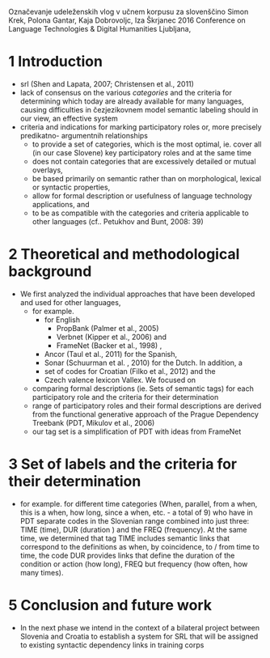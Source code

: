 Označevanje udeleženskih vlog v učnem korpusu za slovenščino
Simon Krek, Polona Gantar, Kaja Dobrovoljc, Iza Škrjanec
2016 Conference on Language Technologies & Digital Humanities Ljubljana,

# 1 Introduction

* srl (Shen and Lapata, 2007; Christensen et al., 2011)
* lack of consensus on the various _categories_ and the criteria for determining
  which today are already available for many languages, causing difficulties in
  čezjezikovnem model semantic labeling should in our view, an effective system
* criteria and indications for marking participatory roles or, more precisely
  predikatno- argumentnih relationships
  * to provide a set of categories, which is the most optimal, ie. cover all
    (in our case Slovene) key participatory roles and at the same time
  * does not contain categories that are excessively detailed or mutual
    overlays,
  * be based primarily on semantic rather than on morphological, lexical or
    syntactic properties,
  * allow for formal description or usefulness of language technology
    applications, and
  * to be as compatible with the categories and criteria applicable to other
    languages (cf.. Petukhov and Bunt, 2008: 39)

# 2 Theoretical and methodological background

* We first analyzed the individual approaches that have been developed and used
  for other languages,
  * for example.
    * for English
      * PropBank (Palmer et al., 2005)
      * Verbnet (Kipper et al., 2006) and
      * FrameNet (Backer et al., 1998) ,
    * Ancor (Taul et al., 2011) for the Spanish,
    * Sonar (Schuurman et al. , 2010) for the Dutch. In addition, a
    * set of codes for Croatian (Filko et al., 2012) and the
    * Czech valence lexicon Vallex. We focused on
  * comparing formal descriptions (ie. Sets of semantic tags) for each
    participatory role and the criteria for their determination
  * range of participatory roles and their formal descriptions are derived from
    the functional generative approach of the Prague Dependency Treebank (PDT,
    Mikulov et al., 2006)
  * our tag set is a simplification of PDT with ideas from FrameNet

# 3 Set of labels and the criteria for their determination

* for example. for different time categories (When, parallel, from a when, this
  is a when, how long, since a when, etc. - a total of 9) who have in PDT
  separate codes in the Slovenian range combined into just three: TIME (time),
  DUR (duration ) and the FREQ (frequency). At the same time, we determined
  that tag TIME includes semantic links that correspond to the definitions as
  when, by coincidence, to / from time to time, the code DUR provides links
  that define the duration of the condition or action (how long), FREQ but
  frequency (how often, how many times).

# 5 Conclusion and future work

* In the next phase we intend in the context of a bilateral project between
  Slovenia and Croatia to establish a system for SRL that will be assigned to
  existing syntactic dependency links in training corps
